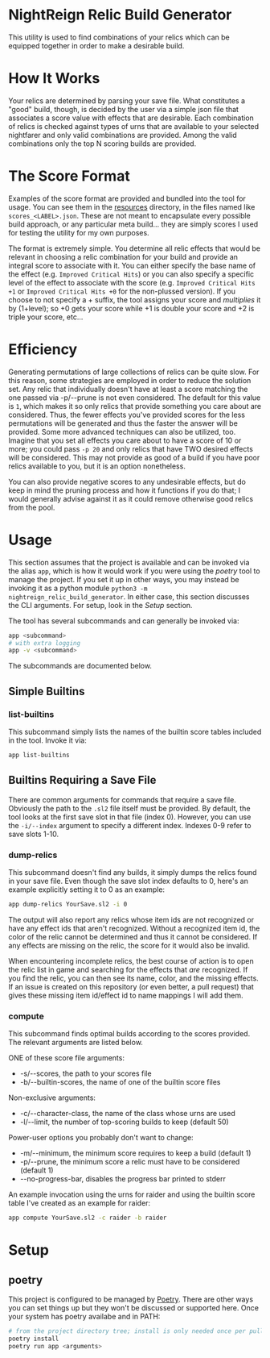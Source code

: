 # NightReign Relic Build Generator
This utility is used to find combinations of your relics which can be equipped
together in order to make a desirable build.

# How It Works
Your relics are determined by parsing your save file.  What constitutes a
"good" build, though, is decided by the user via a simple json file that
associates a score value with effects that are desirable.  Each combination
of relics is checked against types of urns that are available to your selected
nightfarer and only valid combinations are provided.  Among the valid
combinations only the top N scoring builds are provided.

# The Score Format
Examples of the score format are provided and bundled into the tool for usage.
You can see them in the [resources](https://github.com/nacitar/nightreign-relic-build-generator/tree/main/src/nightreign_relic_build_generator/resources)
directory, in the files named like `scores_<LABEL>.json`.  These are not meant
to encapsulate every possible build approach, or any particular meta build...
they are simply scores I used for testing the utility for my own purposes.

The format is extremely simple.  You determine all relic effects that would
be relevant in choosing a relic combination for your build and provide an
integral score to associate with it.  You can either specify the base name of
the effect (e.g. `Improved Critical Hits`) or you can also specify a specific
level of the effect to associate with the score (e.g.
`Improved Critical Hits +1` or `Improved Critical Hits +0` for the non-plussed
version).  If you choose to not specify a +<level> suffix, the tool assigns
your score and *multiplies* it by (1+level); so +0 gets your score while +1
is double your score and +2 is triple your score, etc...

# Efficiency
Generating permutations of large collections of relics can be quite slow.  For
this reason, some strategies are employed in order to reduce the solution set.
Any relic that individually doesn't have at least a score matching the one
passed via -p/--prune is not even considered.  The default for this value is
`1`, which makes it so only relics that provide something you care about are
considered.  Thus, the fewer effects you've provided scores for the less
permutations will be generated and thus the faster the answer will be provided.
Some more advanced techniques can also be utilized, too.  Imagine that you set
all effects you care about to have a score of 10 or more; you could pass
`-p 20` and only relics that have TWO desired effects will be considered.  This
may not provide as good of a build if you have poor relics available to you,
but it is an option nonetheless.

You can also provide negative scores to any undesirable effects, but do keep in
mind the pruning process and how it functions if you do that; I would generally
advise against it as it could remove otherwise good relics from the pool.

# Usage
This section assumes that the project is available and can be invoked via the
alias `app`, which is how it would work if you were using the *poetry* tool to
manage the project.  If you set it up in other ways, you may instead be
invoking it as a python module `python3 -m nightreign_relic_build_generator`.
In either case, this section discusses the CLI arguments.  For setup, look in
the *Setup* section.


The tool has several subcommands and can generally be invoked via:
```bash
app <subcommand>
# with extra logging
app -v <subcommand>
```

The subcommands are documented below.

## Simple Builtins
### list-builtins
This subcommand simply lists the names of the builtin score tables included in
the tool. Invoke it via:
```bash
app list-builtins
```
## Builtins Requiring a Save File
There are common arguments for commands that require a save file.  Obviously
the path to the `.sl2` file itself must be provided.  By default, the tool
looks at the first save slot in that file (index 0).  However, you can use the
`-i/--index` argument to specify a different index.  Indexes 0-9 refer to save
slots 1-10.

### dump-relics
This subcommand doesn't find any builds, it simply dumps the relics found in
your save file.  Even though the save slot index defaults to 0, here's an
example explicitly setting it to 0 as an example:
```bash
app dump-relics YourSave.sl2 -i 0
```
The output will also report any relics whose item ids are not recognized or
have any effect ids that aren't recognized.  Without a recognized item id, the
color of the relic cannot be determined and thus it cannot be considered.  If
any effects are missing on the relic, the score for it would also be invalid.

When encountering incomplete relics, the best course of action is to open the
relic list in game and searching for the effects that *are* recognized.  If you
find the relic, you can then see its name, color, and the missing effects.  If
an issue is created on this repository (or even better, a pull request) that
gives these missing item id/effect id to name mappings I will add them.

### compute
This subcommand finds optimal builds according to the scores provided.  The
relevant arguments are listed below.

ONE of these score file arguments:
- -s/--scores, the path to your scores file
- -b/--builtin-scores, the name of one of the builtin score files

Non-exclusive arguments:
- -c/--character-class, the name of the class whose urns are used
- -l/--limit, the number of top-scoring builds to keep (default 50)

Power-user options you probably don't want to change:
- -m/--minimum, the minimum score requires to keep a build (default 1)
- -p/--prune, the minimum score a relic must have to be considered (default 1)
- --no-progress-bar, disables the progress bar printed to stderr

An example invocation using the urns for raider and using the builtin score
table I've created as an example for raider:
```bash
app compute YourSave.sl2 -c raider -b raider
```

# Setup
## poetry
This project is configured to be managed by [Poetry](https://python-poetry.org/docs/#installation).
There are other ways you can set things up but they won't be discussed or
supported here.  Once your system has poetry availabe and in PATH:
```bash
# from the project directory tree; install is only needed once per pull
poetry install
poetry run app <arguments>
```
